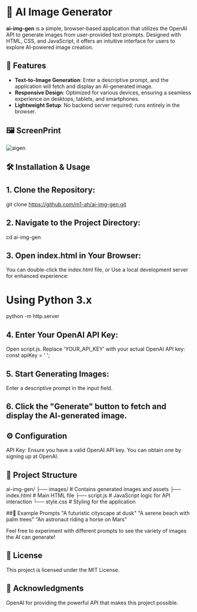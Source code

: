 # 🎨 AI Image Generator

**ai-img-gen** is a simple, browser-based application that utilizes the OpenAI API to generate images from user-provided text prompts. Designed with HTML, CSS, and JavaScript, it offers an intuitive interface for users to explore AI-powered image creation.

## 🚀 Features

- **Text-to-Image Generation**: Enter a descriptive prompt, and the application will fetch and display an AI-generated image.
- **Responsive Design**: Optimized for various devices, ensuring a seamless experience on desktops, tablets, and smartphones.
- **Lightweight Setup**: No backend server required; runs entirely in the browser.

## 🖼️ ScreenPrint
![aigen](https://github.com/user-attachments/assets/9b7bb7c3-ab3e-4957-a0b2-aefd7e1c5627)

## 🛠️ Installation & Usage

## 1. **Clone the Repository**:
   git clone https://github.com/m1-ah/ai-img-gen.git

## 2. Navigate to the Project Directory:
cd ai-img-gen

## 3. Open index.html in Your Browser:
You can double-click the index.html file, or
Use a local development server for enhanced experience:
# Using Python 3.x
python -m http.server

## 4. Enter Your OpenAI API Key:
Open script.js.
Replace 'YOUR_API_KEY' with your actual OpenAI API key:
const apiKey = ' ';

## 5. Start Generating Images:
Enter a descriptive prompt in the input field.

## 6. Click the "Generate" button to fetch and display the AI-generated image.

## ⚙️ Configuration
API Key: Ensure you have a valid OpenAI API key. You can obtain one by signing up at OpenAI.

## 📁 Project Structure
ai-img-gen/
├── images/         # Contains generated images and assets
├── index.html      # Main HTML file
├── script.js       # JavaScript logic for API interaction
└── style.css       # Styling for the application

##🧪 Example Prompts
"A futuristic cityscape at dusk"
"A serene beach with palm trees"
"An astronaut riding a horse on Mars"

Feel free to experiment with different prompts to see the variety of images the AI can generate!

## 📄 License
This project is licensed under the MIT License.

## 🙌 Acknowledgments
OpenAI for providing the powerful API that makes this project possible.

